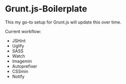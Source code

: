 Grunt.js-Boilerplate
====================

This my go-to setup for Grunt.js will update this over time.

Current workflow:

* JSHint
* Uglify
* SASS 
* Watch
* Imagemin
* Autoprefixer
* CSSmin
* Notify
